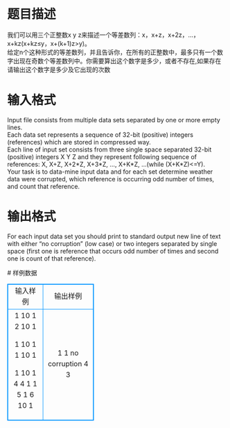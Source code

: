 # 

 
 # 题目描述 
<p>
我们可以用三个正整数x y z来描述一个等差数列：x，x+z，x+2z，…，x+kz(x+kz≤y，x+(k+1)z>y)。<br>给定n个这种形式的等差数列，并且告诉你，在所有的正整数中，最多只有一个数字出现在奇数个等差数列中。你需要算出这个数字是多少，或者不存在,如果存在请输出这个数字是多少及它出现的次数<br></p> 

 
 # 输入格式 
<p>
Input file consists from multiple data sets separated by one or more empty lines.<br>Each data set represents a sequence of 32-bit (positive) integers (references) which are stored in compressed way.<br>Each line of input set consists from three single space separated 32-bit (positive) integers X Y Z and they represent following sequence of references: X, X+Z, X+2*Z, X+3*Z, …, X+K*Z, …(while (X+K*Z)<=Y).<br>Your task is to data-mine input data and for each set determine weather data were corrupted, which reference is occurring odd number of times, and count that reference.</p> 

 
 # 输出格式 
<p>
For each input data set you should print to standard output new line of text with either “no corruption” (low case) or two integers separated by single space (first one is reference that occurs odd number of times and second one is count of that reference).</p> 
# 样例数据
<style>
        table,table tr th, table tr td { border:1px solid #0094ff; }
        table { width: 200px; min-height: 25px; line-height: 25px; text-align: center; border-collapse: collapse;}   
    </style>
<table>
	<tr>
		<td>输入样例</td>
		<td>输出样例</td>
	</tr>
<tr><td>1 10 1
2 10 1

1 10 1
1 10 1

1 10 1
4 4 1
1 5 1
6 10 1</td><td>
1 1
no corruption
4 3</td></tr></table>
